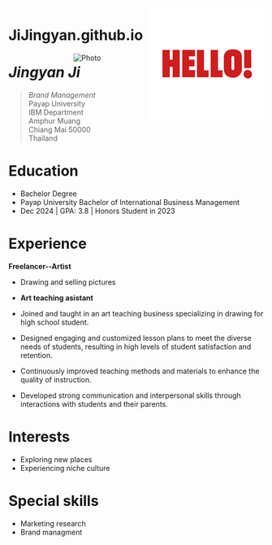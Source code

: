 <img src="https://github.com/JiJingyan/JiJingyan.github.io/blob/main/download.png" alt="RPB Photo" align="right"/>


# JiJingyan.github.io

<img src="https://organicthemes.com/demo/nonprofit/files/2015/05/computer-coffee-dark-300x200.jpg" alt="Photo" align="right" width="30%"/>

# _Jingyan Ji_
> _Brand Management_<br />
> Payap University<br />
> IBM Department<br />
> Amphur Muang<br />
> Chiang Mai 50000<br />
> Thailand<br />

# Education
* Bachelor Degree
* Payap University Bachelor of International Business Management
* Dec 2024 | GPA: 3.8 | Honors Student in 2023

# Experience
**Freelancer--Artist**
* Drawing and selling pictures

* **Art teaching asistant**
* Joined and taught in an art teaching business specializing in drawing for high school student.
* Designed engaging and customized lesson plans to meet the diverse needs of students, resulting in high levels of student satisfaction and retention.
* Continuously improved teaching methods and materials to enhance the quality of instruction.
* Developed strong communication and interpersonal skills through interactions with students and their parents.

# Interests
* Exploring new places
* Experiencing niche culture

# Special skills
* Marketing research
* Brand managment


